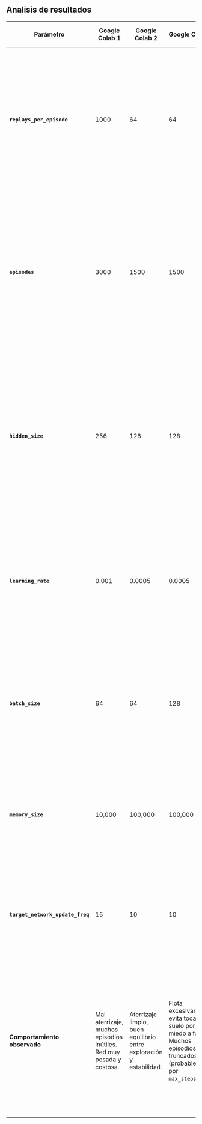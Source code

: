 ## Analisis de resultados
| Parámetro                        | Google Colab 1                                                       | Google Colab 2                                                      | Google Colab 3                                                                                                                | Google Colab 4                                                                                                      | Google Colab 5                                                                                                                                                                              | ¿Por qué Google Colab 4 es mejor?                                                                                                                                                                                                                               |
| -------------------------------- | -------------------------------------------------------------------- | ------------------------------------------------------------------- | ----------------------------------------------------------------------------------------------------------------------------- | ------------------------------------------------------------------------------------------------------------------- | ------------------------------------------------------------------------------------------------------------------------------------------------------------------------------------------- | --------------------------------------------------------------------------------------------------------------------------------------------------------------------------------------------------------------------------------------------------------------- |
| **`replays_per_episode`**        | 1000                                                                 | 64                                                                  | 64                                                                                                                            | 32                                                                                                                  | 64                                                                                                                                                                                          | Hacer 1000 actualizaciones por episodio puede llevar a **sobreajuste** sobre pocas experiencias. 64 promueve un aprendizaje más variado y eficiente. 32 aún más, pero puede necesitar compensarse con red más compleja (como en Colab 4).                       |
| **`episodes`**                   | 3000                                                                 | 1500                                                                | 1500                                                                                                                          | 1500                                                                                                                | 2000                                                                                                                                                                                        | Entrenar 3000 episodios con alto replays es muy costoso. Con 1500 episodios y buen aprendizaje desde el inicio, se logra convergencia más rápido. Más episodios (como en Colab 5) pueden compensar un aprendizaje más lento por tasa de aprendizaje baja.       |
| **`hidden_size`**                | 256                                                                  | 128                                                                 | 128                                                                                                                           | 256                                                                                                                 | 64                                                                                                                                                                                          | Aunque más neuronas permiten maniobras complejas (Colab 4), redes más chicas como en Colab 2 y 3 **convergen más rápido**, consumen menos recursos y no sobrecomplican el descenso. En Colab 5, 64 puede ser insuficiente para tareas complejas como aterrizar. |
| **`learning_rate`**              | 0.001                                                                | 0.0005                                                              | 0.0005                                                                                                                        | 0.0005                                                                                                              | 0.00005                                                                                                                                                                                     | Una tasa alta puede generar Q-values inestables. Usar 0.0005 permite un aprendizaje más **estable y fino**. En Colab 5, se apostó por estabilidad extrema, pero eso hace el aprendizaje más lento y sensible a la exploración.                                  |
| **`batch_size`**                 | 64                                                                   | 64                                                                  | 128                                                                                                                           | 64                                                                                                                  | 64                                                                                                                                                                                          | Colab 3 usa un batch más grande, lo que suaviza el aprendizaje pero **ralentiza la toma de decisiones**. Los demás mantienen un batch moderado de 64, balanceando estabilidad y velocidad.                                                                      |
| **`memory_size`**                | 10,000                                                               | 100,000                                                             | 100,000                                                                                                                       | 100,000                                                                                                             | 100,000                                                                                                                                                                                     | Un buffer pequeño (como en Colab 1) puede llevar a **olvidar** experiencias clave. Con 100k se conserva diversidad y se entrena mejor en situaciones variadas.                                                                                                  |
| **`target_network_update_freq`** | 15                                                                   | 10                                                                  | 10                                                                                                                            | 10                                                                                                                  | 20                                                                                                                                                                                          | Actualizar cada 10 episodios ayuda a estabilizar las predicciones Q. En Colab 5 se hace con menos frecuencia, lo que puede ralentizar la adaptación al entorno.                                                                                                 |
| **Comportamiento observado**  | Mal aterrizaje, muchos episodios inútiles. Red muy pesada y costosa. | Aterrizaje limpio, buen equilibrio entre exploración y estabilidad. | Flota excesivamente, evita tocar el suelo por miedo a fallar. Muchos episodios truncados (probablemente por `max_steps=500`). | Buen control en maniobras complejas, pero falla en aterrizajes precisos. A veces cae lento o fuera del área segura. | Se enfoca demasiado en estabilizarse al igual que Colab 3. Por `max_steps=300` y `epsilon_min=0.1`, evita arriesgarse a aterrizar. Nunca alcanza recompensas altas ni desarrolla una política de descenso clara. | Colab 4 tiene el mejor equilibrio general. Aprende rápido, no sobreexplora, y mantiene políticas simples pero efectivas. Las decisiones clave (como tasa de aprendizaje baja, red más liviana y buffer grande) favorecen estabilidad y velocidad.               |
